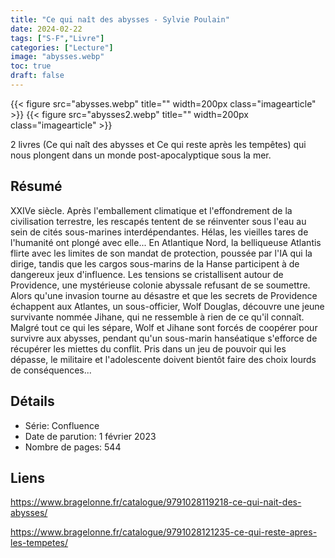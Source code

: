 ```yaml
---
title: "Ce qui naît des abysses - Sylvie Poulain"
date: 2024-02-22
tags: ["S-F","Livre"]
categories: ["Lecture"]
image: "abysses.webp"
toc: true
draft: false
---
```

{{< figure src="abysses.webp" title="" width=200px class="imagearticle" >}} {{< figure src="abysses2.webp" title="" width=200px class="imagearticle" >}}

2 livres (Ce qui naît des abysses et Ce qui reste après les tempêtes) qui nous plongent dans un monde post-apocalyptique sous la mer.

## Résumé
XXIVe siècle. Après l'emballement climatique et l'effondrement de la civilisation terrestre, les rescapés tentent de se réinventer sous l'eau au sein de cités sous-marines interdépendantes. Hélas, les vieilles tares de l'humanité ont plongé avec elle... En Atlantique Nord, la belliqueuse Atlantis flirte avec les limites de son mandat de protection, poussée par l'IA qui la dirige, tandis que les cargos sous-marins de la Hanse participent à de dangereux jeux d'influence. Les tensions se cristallisent autour de Providence, une mystérieuse colonie abyssale refusant de se soumettre.
Alors qu'une invasion tourne au désastre et que les secrets de Providence échappent aux Atlantes, un sous-officier, Wolf Douglas, découvre une jeune survivante nommée Jihane, qui ne ressemble à rien de ce qu'il connaît. Malgré tout ce qui les sépare, Wolf et Jihane sont forcés de coopérer pour survivre aux abysses, pendant qu'un sous-marin hanséatique s'efforce de récupérer les miettes du conflit. Pris dans un jeu de pouvoir qui les dépasse, le militaire et l'adolescente doivent bientôt faire des choix lourds de conséquences...

## Détails

- Série: Confluence
- Date de parution: 1 février 2023
- Nombre de pages: 544

## Liens

https://www.bragelonne.fr/catalogue/9791028119218-ce-qui-nait-des-abysses/

https://www.bragelonne.fr/catalogue/9791028121235-ce-qui-reste-apres-les-tempetes/
